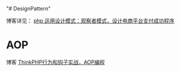"# DesignPattern" 

博客详见： <a href ="https://blog.csdn.net/qq_22823581/article/details/83990056">php 运用设计模式：观察者模式，设计电商平台支付成功程序</a>

# AOP

博客   <a href ="https://blog.csdn.net/qq_22823581/article/details/86521551">ThinkPHP行为和钩子实战，AOP编程</a>
